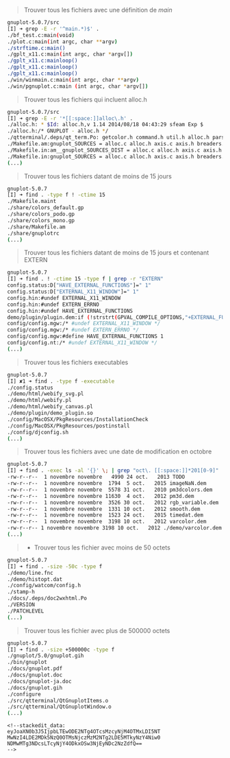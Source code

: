 > Trouver tous les fichiers avec une définition de _main_
``` bash
gnuplot-5.0.7/src 
[I] ➜ grep -E -r '^main.*)$' .
./bf_test.c:main(void)
./plot.c:main(int argc, char **argv)
./strftime.c:main()
./gplt_x11.c:main(int argc, char *argv[])
./gplt_x11.c:mainloop()
./gplt_x11.c:mainloop()
./gplt_x11.c:mainloop()
./win/winmain.c:main(int argc, char **argv)
./win/pgnuplot.c:main (int argc, char *argv[])
```

> Trouver tous les fichiers qui incluent alloc.h

```bash 
gnuplot-5.0.7/src 
[I] ➜ grep -E -r '*[[:space:]]alloc\.h' . 
./alloc.h: * $Id: alloc.h,v 1.14 2014/08/18 04:43:29 sfeam Exp $
./alloc.h:/* GNUPLOT - alloc.h */
./qtterminal/.deps/qt_term.Po: getcolor.h command.h util.h alloc.h parse.h axis.h gadgets.h term_api.h \
./Makefile.am:gnuplot_SOURCES = alloc.c alloc.h axis.c axis.h breaders.c breaders.h bitmap.h \
./Makefile.in:am__gnuplot_SOURCES_DIST = alloc.c alloc.h axis.c axis.h breaders.c \
./Makefile.in:gnuplot_SOURCES = alloc.c alloc.h axis.c axis.h breaders.c breaders.h 
(...)
```

> Trouver tous les fichiers datant de moins de 15 jours
```bash
gnuplot-5.0.7 
[I] ➜ find . -type f ! -ctime 15
./Makefile.maint
./share/colors_default.gp
./share/colors_podo.gp
./share/colors_mono.gp
./share/Makefile.am
./share/gnuplotrc
(...)
```
> Trouver tous les fichiers datant de moins de 15 jours et contenant EXTERN
> 
```bash
gnuplot-5.0.7 
[I] ➜ find . ! -ctime 15 -type f | grep -r "EXTERN"
config.status:D["HAVE_EXTERNAL_FUNCTIONS"]=" 1"
config.status:D["EXTERNAL_X11_WINDOW"]=" 1"
config.hin:#undef EXTERNAL_X11_WINDOW
config.hin:#undef EXTERN_ERRNO
config.hin:#undef HAVE_EXTERNAL_FUNCTIONS
demo/plugin/plugin.dem:if (!strstrt(GPVAL_COMPILE_OPTIONS,"+EXTERNAL_FUNCTIONS")) {
config/config.mgw:/* #undef EXTERNAL_X11_WINDOW */
config/config.mgw:/* #undef EXTERN_ERRNO */
config/config.mgw:#define HAVE_EXTERNAL_FUNCTIONS 1
config/config.nt:/* #undef EXTERNAL_X11_WINDOW */
(...)
```

> Trouver tous les fichiers executables

```bash
gnuplot-5.0.7 
[I] ✘1 ➜ find . -type f -executable 
./config.status
./demo/html/webify_svg.pl
./demo/html/webify.pl
./demo/html/webify_canvas.pl
./demo/plugin/demo_plugin.so
./config/MacOSX/PkgResources/InstallationCheck
./config/MacOSX/PkgResources/postinstall
./config/djconfig.sh
(...)
```
> Trouver tous les fichiers avec une date de modification en octobre
```bash
gnuplot-5.0.7
[I] ➜ find . -exec ls -al '{}' \; | grep "oct\. [[:space:]]*201[0-9]"
-rw-r--r--  1 novembre novembre   4990 24 oct.   2013 TODO
-rw-r--r--  1 novembre novembre  1794  5 oct.   2015 imageNaN.dem
-rw-r--r--  1 novembre novembre  5578 31 oct.   2010 pm3dcolors.dem
-rw-r--r--  1 novembre novembre 11630  4 oct.   2012 pm3d.dem
-rw-r--r--  1 novembre novembre  3526 30 oct.   2012 rgb_variable.dem
-rw-r--r--  1 novembre novembre  1331 10 oct.   2012 smooth.dem
-rw-r--r--  1 novembre novembre  1523 24 oct.   2015 timedat.dem
-rw-r--r--  1 novembre novembre  3198 10 oct.   2012 varcolor.dem
-rw-r--r-- 1 novembre novembre 3198 10 oct.   2012 ./demo/varcolor.dem
(...)
```
> -   Trouver tous les fichier avec moins de 50 octets

```bash
gnuplot-5.0.7 
[I] ➜ find . -size -50c -type f       
./demo/line.fnc
./demo/histopt.dat
./config/watcom/config.h
./stamp-h
./docs/.deps/doc2wxhtml.Po
./VERSION
./PATCHLEVEL
(...)
```
> Trouver tous les fichier avec plus de 500000 octets
``` bash
gnuplot-5.0.7 
[I] ➜ find . -size +500000c -type f
./gnuplot/5.0/gnuplot.gih
./bin/gnuplot
./docs/gnuplot.pdf
./docs/gnuplot.doc
./docs/gnuplot-ja.doc
./docs/gnuplot.gih
./configure
./src/qtterminal/QtGnuplotItems.o
./src/qtterminal/QtGnuplotWindow.o
(...)
```

``` 
<!--stackedit_data:
eyJoaXN0b3J5IjpbLTEwODE2NTg4OTcsMzcyNjM4OTMxLDI5NT
MwNzI4LDE2MDk5NzQ0OTMsNjczMzM2NTg2LDE5MTkyNzY4Niw0
NDMwMTg3NDcsLTcyNjY4ODkxOSw3NjEyNDc2NzZdfQ==
-->